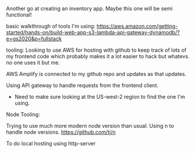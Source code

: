 Another go at creating an inventory app. Maybe this one will be semi functional!

basic walkthrough of tools I'm using:
https://aws.amazon.com/getting-started/hands-on/build-web-app-s3-lambda-api-gateway-dynamodb/?e=gs2020&p=fullstack



tooling:
Looking to use AWS for hosting with github to keep track of lots of my frontend code which probably makes it a lot easier to hack but whatevs. no one uses it but me.

AWS Amplify is connected to my github repo and updates as that updates.


Using API gateway to handle requests from the frontend client.
- Need to make sure looking at the US-west-2 region to find the one I'm using.





Node Tooling:

Trying to use much more modern node version than usual.  Using n to handle node versions. https://github.com/tj/n

To do local hosting using http-server
